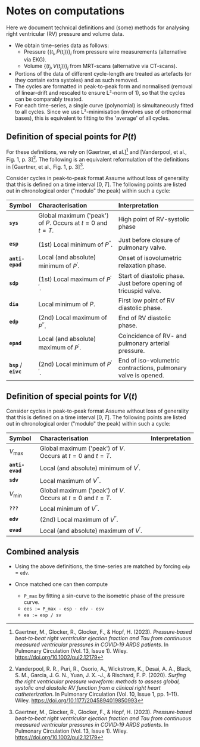 # Notes on computations #

Here we document technical definitions and (some) methods
for analysing right ventricular (RV)
pressure and volume data.

- We obtain time-series data as follows:
  - Pressure $\{(t_{i},P(t_{i}))\}_{i}$ from pressure wire measurements (alternative via EKG).
  - Volume $\{(t_{j},V(t_{j}))\}_{j}$ from MRT-scans (alternative via CT-scans).
- Portions of the data of different cycle-length are
  treated as artefacts (or they contain extra systoles)
  and as such removed.
- The cycles are formatted in peak-to-peak form and normalised
  (removal of linear-drift and rescaled to ensure L²-norm of $1$),
  so that the cycles can be comparably treated.
- For each time-series, a single curve (polynomial)
  is simultaneously fitted to all cycles.
  Since we use L²-minimisation (involves use of orthonormal bases),
  this is equivalent to fitting to the 'average' of all cycles.

## Definition of special points for $P(t)$ ##

For these definitions, we rely on [Gaertner, et al.][^Gaertner2023PaperBeat] and [Vanderpool, et al., Fig. 1, p. 3][^Vanderpool2020PaperSurfing].
The following is an equivalent reformulation of the definitions in [Gaertner, et al., Fig. 1, p. 3][^Gaertner2023PaperBeat].

Consider cycles in peak-to-peak format
Assume without loss of generality
that this is defined on a time interval $[0, T]$.
The following points are listed out in chronological order
("modulo" the peak) within such a cycle:

| Symbol | Characterisation | Interpretation |
| :----- | :--------------- | :------------- |
| **`sys`** | Global maximum ('peak') of $P$. Occurs at $t=0$ and $t=T$. | High point of RV-systolic phase |
| **`esp`** | (1st) Local minimum of $P^{\prime\prime}$. | Just before closure of pulmonary valve. |
| **`anti-epad`** | Local (and absolute) minimum of $P^{\prime}$. | Onset of isovolumetric relaxation phase. |
| **`sdp`** | (1st) Local maximum of $P^{\prime\prime}$. | Start of diastolic phase. Just before opening of tricuspid valve. |
| **`dia`** | Local minimum of $P$. | First low point of RV diastolic phase. |
| **`edp`** | (2nd) Local maximum of $P^{\prime\prime}$. | End of RV diastolic phase. |
| **`epad`** | Local (and absolute) maximum of $P^{\prime}$. | Coincidence of RV- and pulmonary arterial pressure. |
| **`bsp`** / **`eivc`** | (2nd) Local minimum of $P^{\prime\prime}$. | End of iso-volumetric contractions, pulmonary valve is opened. |

## Definition of special points for $V(t)$ ##

Consider cycles in peak-to-peak format
Assume without loss of generality
that this is defined on a time interval $[0, T]$.
The following points are listed out in chronological order
("modulo" the peak) within such a cycle:

| Symbol | Characterisation | Interpretation |
| :----- | :--------------- | :------------- |
| $V_{\max}$ | Global maximum ('peak') of $V$. Occurs at $t=0$ and $t=T$. | |
| **`anti-evad`** | Local (and absolute) minimum of $V^{\prime}$. | |
| **`sdv`** | Local maximum of $V^{\prime\prime}$. | |
| $V_{\min}$ | Global maximum ('peak') of $V$. Occurs at $t=0$ and $t=T$. | |
| **`???`** | Local minimum of $V^{\prime\prime}$. | |
| **`edv`** | (2nd) Local maximum of $V^{\prime\prime}$. | |
| **`evad`** | Local (and absolute) maximum of $V^{\prime}$. | |

## Combined analysis ##

- Using the above definitions,
  the time-series are matched by forcing `edp` = `edv`.
- Once matched one can then compute

  - `P_max` by fitting a sin-curve to the isometric phase of the pressure curve.
  - `ees := P_max - esp · edv - esv`
  - `ea := esp / sv`

[^Gaertner2023PaperBeat]: Gaertner, M., Glocker, R., Glocker, F., & Hopf, H. (2023). _Pressure‐based beat‐to‐beat right ventricular ejection fraction and Tau from continuous measured ventricular pressures in COVID‐19 ARDS patients_. In Pulmonary Circulation (Vol. 13, Issue 1). Wiley. https://doi.org/10.1002/pul2.12179

[^Vanderpool2020PaperSurfing]: Vanderpool, R. R., Puri, R., Osorio, A., Wickstrom, K., Desai, A. A., Black, S. M., Garcia, J. G. N., Yuan, J. X. ‐J., & Rischard, F. P. (2020). _Surfing the right ventricular pressure waveform: methods to assess global, systolic and diastolic RV function from a clinical right heart catheterization_. In Pulmonary Circulation (Vol. 10, Issue 1, pp. 1–11). Wiley. https://doi.org/10.1177/2045894019850993
